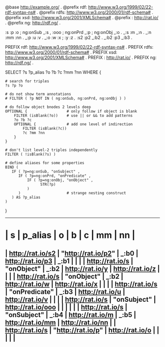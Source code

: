 @base <http://example.org/> .
@prefix rdf:  <http://www.w3.org/1999/02/22-rdf-syntax-ns#> .
@prefix rdfs: <http://www.w3.org/2000/01/rdf-schema#> .
@prefix xsd:  <http://www.w3.org/2001/XMLSchema#> .
@prefix :     <http://rat.io/> .
@prefix ng:   <http://rdf.ng/> .

:s :p :o ;
   ng:onSub _:s ,
             :ooo ;
   ng:onPrd _:p ;
   ng:onObj _:o .
_:s :m _:n .
_:n :mm :nn .
_:p :u :v .
_:o :w :x ;
    :y :z .
:s2 :p2 _:b2 .
_:b2 :p3 _:b3 .


PREFIX rdf:  <http://www.w3.org/1999/02/22-rdf-syntax-ns#> .
PREFIX rdfs: <http://www.w3.org/2000/01/rdf-schema#> .
PREFIX xsd:  <http://www.w3.org/2001/XMLSchema#> .
PREFIX :     <http://rat.io/> .
PREFIX ng:   <http://rdf.ng/> .

SELECT ?s ?p_alias ?o ?b ?c ?mm ?nn WHERE {

    # search for triples
    ?s ?p ?o

    # do not show term annotations
    # FILTER ( ?p NOT IN ( ng:onSub, ng:onPrd, ng:onObj ) )

    # do follow object bnodes 2 levels deep
    OPTIONAL {                  # only follow if object is blank
        FILTER (isBlank(?o))    # use || or && to add patterns
        ?o ?b ?c
        OPTIONAL {              # add one level of indirection
            FILTER (isBlank(?c))
            ?c ?mm ?nn
        }
    }
    
    # don't list level-2 triples independently
    FILTER ( !isBlank(?s) )     

    # define aliases for some properties
    BIND (
       IF ( ?p=ng:onSub, "onSubject" ,
          IF ( ?p=ng:onPrd, "onPredicate" ,
              IF ( ?p=ng:onObj, "onObject" , 
                    STR(?p) 
              )
          )                     # strange nesting construct
       ) AS ?p_alias 
    )
}


----------------------------------------------------------------------------------------------------------------------------------------------------
| s                  | p_alias            | o                   | b                  | c                 | mm                 | nn                 |
====================================================================================================================================================
| <http://rat.io/s2> | "http://rat.io/p2" | _:b0                | <http://rat.io/p3> | _:b1              |                    |                    |
| <http://rat.io/s>  | "onObject"         | _:b2                | <http://rat.io/y>  | <http://rat.io/z> |                    |                    |
| <http://rat.io/s>  | "onObject"         | _:b2                | <http://rat.io/w>  | <http://rat.io/x> |                    |                    |
| <http://rat.io/s>  | "onPredicate"      | _:b3                | <http://rat.io/u>  | <http://rat.io/v> |                    |                    |
| <http://rat.io/s>  | "onSubject"        | <http://rat.io/ooo> |                    |                   |                    |                    |
| <http://rat.io/s>  | "onSubject"        | _:b4                | <http://rat.io/m>  | _:b5              | <http://rat.io/mm> | <http://rat.io/nn> |
| <http://rat.io/s>  | "http://rat.io/p"  | <http://rat.io/o>   |                    |                   |                    |                    |
----------------------------------------------------------------------------------------------------------------------------------------------------
